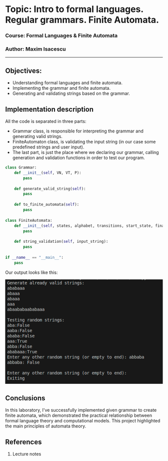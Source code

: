 # Topic: Intro to formal languages. Regular grammars. Finite Automata.

### Course: Formal Languages & Finite Automata
### Author: Maxim Isacescu

----
## Objectives:
* Understanding formal languages and finite automata.
* Implementing the grammar and finite automata.
* Generating and validating strings based on the grammar.

## Implementation description
All the code is separated in three parts:
* Grammar class, is responsible for interpreting the grammar and generating valid strings.
* FiniteAutomaton class, is validating the input string (in our case some predefined strings and user input).
* The last part, is just the place where we declaring our grammar, calling generation and validation functions in order to test our program.

```python
class Grammar:
    def __init__(self, VN, VT, P):
        pass

    def generate_valid_string(self):
        pass

    def to_finite_automata(self):
        pass

class FiniteAutomata:
    def __init__(self, states, alphabet, transitions, start_state, final_states):
        pass

    def string_validation(self, input_string):
        pass

if __name__ == "__main__":
    pass
```

Our output looks like this:

<img src="lab1_output.png">


## Conclusions
In this laboratory, I've successfully implemented given grammar to create finite automata, which demonstrated the practical relationship between formal language theory and computational models. This project highlighted the main principles of automata theory.

## References
1. Lecture notes

